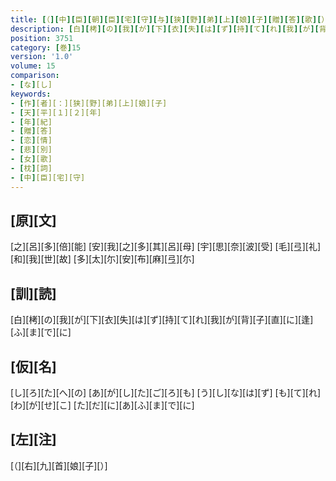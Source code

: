 ```yaml
---
title: [（][中][臣][朝][臣][宅][守][与][狭][野][弟][上][娘][子][贈][答][歌][）]
description: [白][栲][の][我][が][下][衣][失][は][ず][持][て][れ][我][が][背][子][直][に][逢][ふ][ま][で][に]
position: 3751
category: [巻]15
version: '1.0'
volume: 15
comparison:
- [な][し]
keywords:
- [作][者][：][狭][野][弟][上][娘][子]
- [天][平][１][２][年]
- [年][紀]
- [贈][答]
- [恋][情]
- [悲][別]
- [女][歌]
- [枕][詞]
- [中][臣][宅][守]
---
```


## [原][文]

[之][呂][多][倍][能] [安][我][之][多][其][呂][母] [宇][思][奈][波][受] [毛][弖][礼][和][我][世][故] [多][太][尓][安][布][麻][弖][尓]

## [訓][読]

[白][栲][の][我][が][下][衣][失][は][ず][持][て][れ][我][が][背][子][直][に][逢][ふ][ま][で][に]

## [仮][名]

[し][ろ][た][へ][の] [あ][が][し][た][ご][ろ][も] [う][し][な][は][ず] [も][て][れ][わ][が][せ][こ] [た][だ][に][あ][ふ][ま][で][に]

## [左][注]

[（][右][九][首][娘][子][）]

